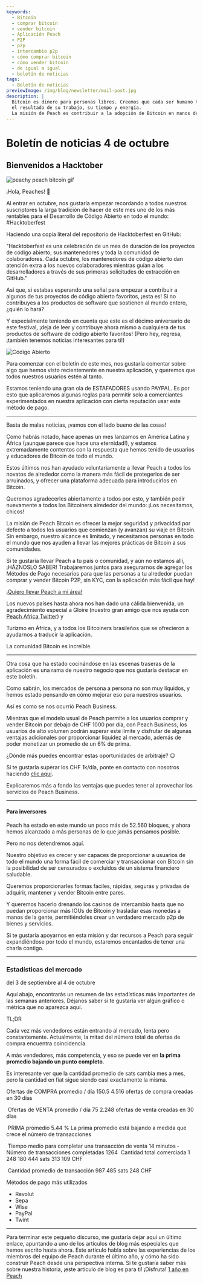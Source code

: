 ```yaml
---
keywords:
  - Bitcoin
  - comprar bitcoin
  - vender bitcoin
  - Aplicación Peach
  - P2P
  - p2p
  - intercambio p2p
  - cómo comprar bitcoin
  - cómo vender bitcoin
  - de igual a igual
  - boletín de noticias
tags:
  - Boletín de noticias
previewImage: /img/blog/newsletter/mail-post.jpg
description: |
  Bitcoin es dinero para personas libres. Creemos que cada ser humano tiene el derecho de elegir qué dinero usar para almacenar su riqueza,
  el resultado de su trabajo, su tiempo y energía.
  La misión de Peach es contribuir a la adopción de Bitcoin en manos de la gente.
---
```


# Boletín de noticias 4 de octubre

## Bienvenidos a Hacktober

![peachy peach bitcoin gif](/img/blog/newsletter/gif-peach.gif)

¡Hola, Peaches! 🍑

Al entrar en octubre, nos gustaría empezar recordando a todos nuestros suscriptores la larga tradición de hacer de este mes uno de los más rentables para el Desarrollo de Código Abierto en todo el mundo: #Hacktoberfest

Haciendo una copia literal del repositorio de Hacktoberfest en GitHub:

"Hacktoberfest es una celebración de un mes de duración de los proyectos de código abierto, sus mantenedores y toda la comunidad de colaboradores. Cada octubre, los mantenedores de código abierto dan atención extra a los nuevos colaboradores mientras guían a los desarrolladores a través de sus primeras solicitudes de extracción en GitHub."

Así que, si estabas esperando una señal para empezar a contribuir a algunos de tus proyectos de código abierto favoritos, ¡esta es! Si no contribuyes a los productos de software que sostienen al mundo entero, ¿quién lo hará?

Y especialmente teniendo en cuenta que este es el décimo aniversario de este festival, ¡deja de leer y contribuye ahora mismo a cualquiera de tus productos de software de código abierto favoritos! (Pero hey, regresa, ¡también tenemos noticias interesantes para ti!)

![Código Abierto](https://img.mailinblue.com/5647291/images/content_library/original/651c33bbcd50d109d8495d7c.png)

Para comenzar con el boletín de este mes, nos gustaría comentar sobre algo que hemos visto recientemente en nuestra aplicación, y queremos que todos nuestros usuarios estén al tanto.

Estamos teniendo una gran ola de ESTAFADORES usando PAYPAL. Es por esto que aplicaremos algunas reglas para permitir solo a comerciantes experimentados en nuestra aplicación con cierta reputación usar este método de pago.

---

Basta de malas noticias, ¡vamos con el lado bueno de las cosas!

Como habrás notado, hace apenas un mes lanzamos en América Latina y África (¡aunque parece que hace una eternidad!), y estamos extremadamente contentos con la respuesta que hemos tenido de usuarios y educadores de Bitcoin de todo el mundo.

Estos últimos nos han ayudado voluntariamente a llevar Peach a todos los novatos de alrededor como la manera más fácil de protegerlos de ser arruinados, y ofrecer una plataforma adecuada para introducirlos en Bitcoin.

Queremos agradecerles abiertamente a todos por esto, y también pedir nuevamente a todos los Bitcoiners alrededor del mundo: ¡Los necesitamos, chicos!

La misión de Peach Bitcoin es ofrecer la mejor seguridad y privacidad por defecto a todos los usuarios que comienzan (y avanzan) su viaje en Bitcoin. Sin embargo, nuestro alcance es limitado, y necesitamos personas en todo el mundo que nos ayuden a llevar las mejores prácticas de Bitcoin a sus comunidades.

Si te gustaría llevar Peach a tu país o comunidad, y aún no estamos allí, ¡HÁZNOSLO SABER! Trabajaremos juntos para asegurarnos de agregar los Métodos de Pago necesarios para que las personas a tu alrededor puedan comprar y vender Bitcoin P2P, sin KYC, con la aplicación más fácil que hay!

[¡Quiero llevar Peach a mi área!](http://mailto:hello@peachbitcoin.com/)

Los nuevos países hasta ahora nos han dado una cálida bienvenida, un agradecimiento especial a Gloire (nuestro gran amigo que nos ayuda con [Peach Africa Twitter](https://twitter.com/PeachAfrica)) y

 Turizmo en África, y a todos los Bitcoiners brasileños que se ofrecieron a ayudarnos a traducir la aplicación.

La comunidad Bitcoin es increíble.

---

Otra cosa que ha estado cocinándose en las escenas traseras de la aplicación es una rama de nuestro negocio que nos gustaría destacar en este boletín.

Como sabrán, los mercados de persona a persona no son muy líquidos, y hemos estado pensando en cómo mejorar eso para nuestros usuarios.

Así es como se nos ocurrió Peach Business.

Mientras que el modelo usual de Peach permite a los usuarios comprar y vender Bitcoin por debajo de CHF 1000 por día, con Peach Business, los usuarios de alto volumen podrán superar este límite y disfrutar de algunas ventajas adicionales por proporcionar liquidez al mercado, además de poder monetizar un promedio de un 6% de prima.

¿Dónde más puedes encontrar estas oportunidades de arbitraje? 😉

Si te gustaría superar los CHF 1k/día, ponte en contacto con nosotros haciendo [clic aquí](mailto:hello@peachbitcoin.com).

Explicaremos más a fondo las ventajas que puedes tener al aprovechar los servicios de Peach Business.

---

#### Para inversores

Peach ha estado en este mundo un poco más de 52.560 bloques, y ahora hemos alcanzado a más personas de lo que jamás pensamos posible.

Pero no nos detendremos aquí.

Nuestro objetivo es crecer y ser capaces de proporcionar a usuarios de todo el mundo una forma fácil de comerciar y transaccionar con Bitcoin sin la posibilidad de ser censurados o excluidos de un sistema financiero saludable.

Queremos proporcionarles formas fáciles, rápidas, seguras y privadas de adquirir, mantener y vender Bitcoin entre pares.

Y queremos hacerlo drenando los casinos de intercambio hasta que no puedan proporcionar más IOUs de Bitcoin y trasladar esas monedas a manos de la gente, permitiéndoles crear un verdadero mercado p2p de bienes y servicios.

Si te gustaría apoyarnos en esta misión y dar recursos a Peach para seguir expandiéndose por todo el mundo, estaremos encantados de tener una charla contigo.

---

### Estadísticas del mercado

del 3 de septiembre al 4 de octubre

Aquí abajo, encontrarás un resumen de las estadísticas más importantes de las semanas anteriores. Déjanos saber si te gustaría ver algún gráfico o métrica que no aparezca aquí.

TL;DR

Cada vez más vendedores están entrando al mercado, lenta pero constantemente. Actualmente, la mitad del número total de ofertas de compra encuentra coincidencia.

A más vendedores, más competencia, y eso se puede ver en **la prima promedio bajando un punto completo**.

Es interesante ver que la cantidad promedio de sats cambia mes a mes, pero la cantidad en fiat sigue siendo casi exactamente la misma.

Ofertas de COMPRA promedio / día
150.5
4.516 ofertas de compra creadas en 30 días

­
Ofertas de VENTA promedio / día
75
2.248 ofertas de venta creadas en 30 días

­
PRIMA promedio
5.44 %
La prima promedio está bajando a medida que crece el número de transacciones

­
Tiempo medio para completar una transacción de venta
14 minutos
­
Número de transacciones completadas
1264
­
Cantidad total comerciada
1 248 180 444 sats
313 109 CHF

­
Cantidad promedio de transacción
987 485 sats
248 CHF

Métodos de pago más utilizados

- Revolut
- Sepa
- Wise
- PayPal
- Twint

---

Para terminar este pequeño discurso, me gustaría dejar aquí un último enlace, apuntando a uno de los artículos de blog más especiales que hemos escrito hasta ahora. Este artículo habla sobre las experiencias de los miembros del equipo de Peach durante el último año, y cómo ha sido construir Peach desde una perspectiva interna. Si te gustaría saber más sobre nuestra historia, ¡este artículo de blog es para ti! ¡Disfruta!
[1 año en Peach](https://peachbitcoin.com/es/blog)

